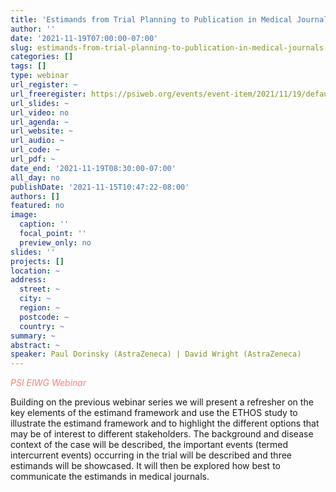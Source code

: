 ```yaml
---
title: 'Estimands from Trial Planning to Publication in Medical Journals – The ETHOS trial '
author: ''
date: '2021-11-19T07:00:00-07:00'
slug: estimands-from-trial-planning-to-publication-in-medical-journals-the-ethos-trial
categories: []
tags: []
type: webinar
url_register: ~
url_freeregister: https://psiweb.org/events/event-item/2021/11/19/default-calendar/psi-eiwg-webinar-estimands-from-trial-planning-to-publication-in-medical-journals-the-ethos-trial
url_slides: ~
url_video: no
url_agenda: ~
url_website: ~
url_audio: ~
url_code: ~
url_pdf: ~
date_end: '2021-11-19T08:30:00-07:00'
all_day: no
publishDate: '2021-11-15T10:47:22-08:00'
authors: []
featured: no
image:
  caption: ''
  focal_point: ''
  preview_only: no
slides: ''
projects: []
location: ~
address:
  street: ~
  city: ~
  region: ~
  postcode: ~
  country: ~
summary: ~
abstract: ~
speaker: Paul Dorinsky (AstraZeneca) | David Wright (AstraZeneca)
---
```

<span style="color: salmon;">*PSI EIWG Webinar*</span>
<!--more-->
Building on the previous webinar series we will present a refresher on the key elements of the estimand framework and use the ETHOS study to illustrate the estimand framework and to highlight the different options that may be of interest to different stakeholders. The background and disease context of the case will be described, the important events (termed intercurrent events) occurring in the trial will be described and three estimands will be showcased. It will then be explored how best to communicate the estimands in medical journals.